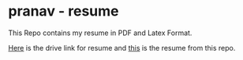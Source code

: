 # pranav - resume

This Repo contains my resume in PDF and Latex Format.

[Here](https://drive.google.com/file/d/1SVZiKS5vF0mwAl5Kh6YhC5kUXXq1VMRO/) is the drive link for resume and
[this](resume.pdf) is the resume from this repo.

<!-- [this](https://shorturl.at/suDIW) is the resume from sortURL repo. -->
